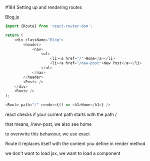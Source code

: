 #184 Setting up and rendering routes

Blog.js

```js
import {Route} from 'react-router-dom';
```

```js
return (
    <div className="Blog">
        <header>
            <nav>
                <ul>
                    <li><a href="/">Home</a></li>
                    <li><a href="/new-post">New Post</a></li>
                </ul>
            </nav>
        </header>
        <Posts />
    </div>
    <Route />
);
```

```js
<Route path="/" render={() => <h1>Home</h1>} />
```

react checks if your current path starts with the path /

that means, /new-post, we also see home

to overwrite this behaviour, we use exact

Route it replaces itself with the content you define in render method

we don't want to load jsx, we want to load a component




